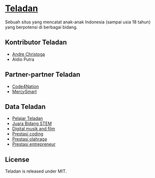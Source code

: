 # [Teladan](http://mercysmart.github.io/teladan)
Sebuah situs yang mencatat anak-anak Indonesia (sampai usia 18 tahun) yang berpotensi di berbagai bidang.

## Kontributor Teladan

* [Andre Christoga](http://christoga.github.io)
* Aldio Putra

## Partner-partner Teladan
* [Code4Nation](https://code4nation.id)
* [MercySmart](http://mercysmart.github.io)

## Data Teladan
* [Pelajar Teladan](http://bit.ly/pelajarteladan)
* [Juara Bidang STEM](http://bit.ly/prestasistem)
* [Digital musik and film](http://bit.ly/prestasimusik)
* [Prestasi coding](http://bit.ly/prestasimusik)
* [Prestasi olahraga](http://bit.ly/prestasiolahraga)
* [Prestasi entrepreneur](http://bit.ly/prestasientrepreneur)

## License

Teladan is released under MIT.
